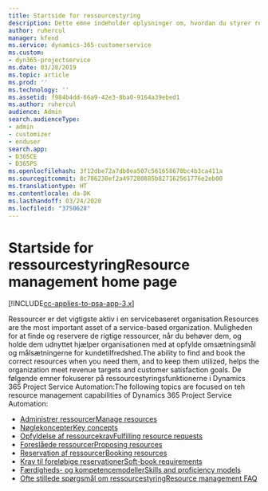 ```yaml
---
title: Startside for ressourcestyring
description: Dette emne indeholder oplysninger om, hvordan du styrer ressourcer.
author: ruhercul
manager: kfend
ms.service: dynamics-365-customerservice
ms.custom:
- dyn365-projectservice
ms.date: 03/28/2019
ms.topic: article
ms.prod: ''
ms.technology: ''
ms.assetid: f984b4dd-66a9-42e3-8ba0-9164a39ebed1
ms.author: ruhercul
audience: Admin
search.audienceType:
- admin
- customizer
- enduser
search.app:
- D365CE
- D365PS
ms.openlocfilehash: 3f12dbe72a7db0ea507c561658670bc4b3ca411a
ms.sourcegitcommit: 8c786230ef2a497280885b827162561776e2eb00
ms.translationtype: HT
ms.contentlocale: da-DK
ms.lasthandoff: 03/24/2020
ms.locfileid: "3750628"
---
```

# <a name="resource-management-home-page"></a><span data-ttu-id="0e453-103">Startside for ressourcestyring</span><span class="sxs-lookup"><span data-stu-id="0e453-103">Resource management home page</span></span>

[!INCLUDE[cc-applies-to-psa-app-3.x](../includes/cc-applies-to-psa-app-3x.md)]

<span data-ttu-id="0e453-104">Ressourcer er det vigtigste aktiv i en servicebaseret organisation.</span><span class="sxs-lookup"><span data-stu-id="0e453-104">Resources are the most important asset of a service-based organization.</span></span> <span data-ttu-id="0e453-105">Muligheden for at finde og reservere de rigtige ressourcer, når du behøver dem, og holde dem udnyttet hjælper organisationen med at opfylde omsætningsmål og målsætningerne for kundetilfredshed.</span><span class="sxs-lookup"><span data-stu-id="0e453-105">The ability to find and book the correct resources when you need them, and to keep them utilized, helps the organization meet revenue targets and customer satisfaction goals.</span></span> <span data-ttu-id="0e453-106">De følgende emner fokuserer på ressourcestyringsfunktionerne i Dynamics 365 Project Service Automation:</span><span class="sxs-lookup"><span data-stu-id="0e453-106">The following topics are focused on teh resource management capabilities of Dynamics 365 Project Service Automation:</span></span>

- [<span data-ttu-id="0e453-107">Administrer ressourcer</span><span class="sxs-lookup"><span data-stu-id="0e453-107">Manage resources</span></span>](manage-resources.md)
- [<span data-ttu-id="0e453-108">Nøglekoncepter</span><span class="sxs-lookup"><span data-stu-id="0e453-108">Key concepts</span></span>](reports-key-concepts.md)
- [<span data-ttu-id="0e453-109">Opfyldelse af ressourcekrav</span><span class="sxs-lookup"><span data-stu-id="0e453-109">Fulfilling resource requests</span></span>](resource-management-fulfill-requests.md)
- [<span data-ttu-id="0e453-110">Foreslåede ressourcer</span><span class="sxs-lookup"><span data-stu-id="0e453-110">Proposing resources</span></span>](resource-management-propose-resources.md)
- [<span data-ttu-id="0e453-111">Reservation af ressourcer</span><span class="sxs-lookup"><span data-stu-id="0e453-111">Booking resources</span></span>](resource-management-book-resources-scheduleboard.md)
- [<span data-ttu-id="0e453-112">Krav til foreløbige reservationer</span><span class="sxs-lookup"><span data-stu-id="0e453-112">Soft-book requirements</span></span>](resource-management-softbook-requirements.md)
- [<span data-ttu-id="0e453-113">Færdigheds- og kompetencemodeller</span><span class="sxs-lookup"><span data-stu-id="0e453-113">Skills and proficiency models</span></span>](resource-management-skills-proficiency.md)
- [<span data-ttu-id="0e453-114">Ofte stillede spørgsmål om ressourcestyring</span><span class="sxs-lookup"><span data-stu-id="0e453-114">Resource management FAQ</span></span>](resource-management-faq.md)
